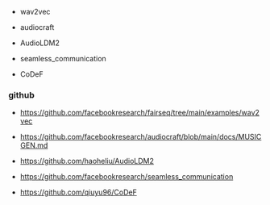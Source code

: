 

- wav2vec

- audiocraft

- AudioLDM2

- seamless_communication

- CoDeF


### github
- https://github.com/facebookresearch/fairseq/tree/main/examples/wav2vec

- https://github.com/facebookresearch/audiocraft/blob/main/docs/MUSICGEN.md

- https://github.com/haoheliu/AudioLDM2


- https://github.com/facebookresearch/seamless_communication

- https://github.com/qiuyu96/CoDeF
